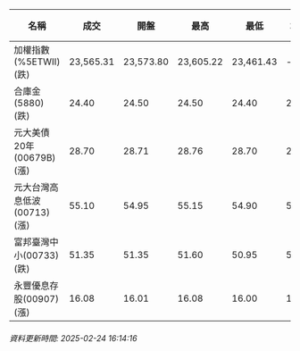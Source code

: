 | 名稱 | 成交 | 開盤 | 最高 | 最低 | 均價 | 成交金額(億) | 昨收 | 漲跌幅 | 漲跌 | 總量 | 昨量 | 振幅 |
| -------- | -------- | -------- | -------- |-------- | -------- | -------- |-------- |-------- |-------- | -------- | -------- |-------- |
|加權指數(%5ETWII) (跌)|23,565.31|23,573.80|23,605.22|23,461.43|-|3,625.86|23,730.25|0.70%|164.94|7,012,847|0|0.61%|
|合庫金(5880) (跌)|24.40|24.50|24.50|24.40|24.44|1.99|24.60|0.81%|0.20|8,129|8,439|0.41%|
|元大美債20年(00679B) (漲)|28.70|28.71|28.76|28.70|28.73|11.28|28.53|0.60%|0.17|39,248|31,488|0.21%|
|元大台灣高息低波(00713) (漲)|55.10|54.95|55.15|54.90|55.05|4.33|55.05|0.09%|0.05|7,870|8,655|0.45%|
|富邦臺灣中小(00733) (跌)|51.35|51.35|51.60|50.95|51.25|1.01|51.70|0.68%|0.35|1,973|990|1.26%|
|永豐優息存股(00907) (漲)|16.08|16.01|16.08|16.00|16.04|0.408|16.06|0.12%|0.02|2,544|4,434|0.50%|
###### 資料更新時間: 2025-02-24 16:14:16
